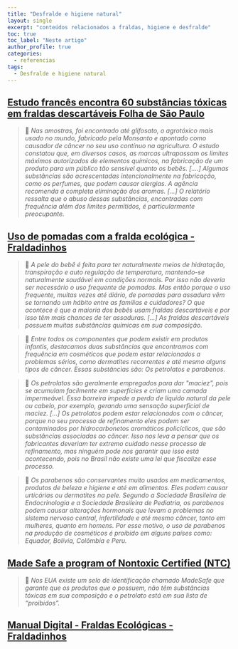 ```yaml
---
title: "Desfralde e higiene natural"
layout: single
excerpt: "conteúdos relacionados a fraldas, higiene e desfralde"
toc: true
toc_label: "Neste artigo"
author_profile: true
categories:
  - referencias
tags:
  - Desfralde e higiene natural
---
```


## [Estudo francês encontra 60 substâncias tóxicas em fraldas descartáveis  Folha de São Paulo](https://www1.folha.uol.com.br/equilibrioesaude/2019/01/estudo-frances-encontra-60-substancias-toxicas-em-fraldas-descartaveis.shtml)

> 💬 *Nas amostras, foi encontrado até glifosato, o agrotóxico mais usado no mundo, fabricado pela Monsanto e apontado como causador de câncer no seu uso contínuo na agricultura. O estudo constatou que, em diversos casos, as marcas ultrapassam os limites máximos autorizados de elementos químicos, na fabricação de um produto para um público tão sensível quanto os bebês. [….] Algumas substâncias são acrescentadas intencionalmente na fabricação, como os perfumes, que podem causar alergias. A agência recomenda a completa eliminação dos aromas. […] O relatório ressalta que o abuso dessas substâncias, encontradas com frequência além dos limites permitidos, é particularmente preocupante.*

## [Uso de pomadas com a fralda ecológica - Fraldadinhos](https://www.fraldadinhos.com.br/pagina/uso-de-pomadas-com-a-fralda-ecologica.html)

>💬 *A pele do bebê é feita para ter naturalmente meios de hidratação, transpiração e auto regulação de temperatura, mantendo-se naturalmente saudável em condições normais. Por isso não deveria ser necessário o uso frequente de pomadas. Mas então porque o uso frequente, muitas vezes até diário, de pomadas para assadura vêm se tornando um hábito entre as famílias e cuidadores? O que acontece é que a maioria dos bebês usam fraldas descartáveis e por isso têm mais chances de ter assaduras. […] As fraldas descartáveis possuem muitas substâncias químicas em sua composição.*

>💬 *Entre todos os componentes que podem existir em produtos infantis, destacamos duas substâncias que encontramos com frequência em cosméticos que podem estar relacionados a problemas sérios, como dermatites recorrentes e até mesmo alguns tipos de câncer. Essas substâncias são: Os petrolatos e parabenos.*

>💬 *Os petrolatos são geralmente empregados para dar "maciez”, pois se acumulam facilmente em superfícies e criam uma camada impermeável. Essa barreira impede a perda de líquido natural da pele ou cabelo, por exemplo, gerando uma sensação superficial de maciez. […] Os petrolatos podem estar relacionados com o câncer, porque no seu processo de refinamento eles podem ser contaminados por hidrocarbonetos aromáticos policíclicos, que são substâncias associadas ao câncer. Isso nos leva a pensar que os fabricantes deveriam ter extremo cuidado nesse processo de refinamento, mas ninguém pode nos garantir que isso está acontecendo, pois no Brasil não existe uma lei que fiscalize esse processo.*

>💬 *Os parabenos são conservantes muito usados em medicamentos, produtos de beleza e higiene e até em alimentos. Eles podem causar urticárias ou dermatites na pele. Segundo a Sociedade Brasileira de Endocrinologia e a Sociedade Brasileira de Pediatria, os parabenos podem causar alterações hormonais que levam a problemas no sistema nervoso central, infertilidade e até mesmo câncer, tanto em mulheres, quanto em homens. Por esse motivo, o uso de parabenos na produção de cosméticos é proibido em alguns países como: Equador, Bolívia, Colômbia e Peru.*

## [Made Safe a program of Nontoxic Certified (NTC)](https://madesafe.org/)

> 💬 *Nos EUA existe um selo de identificação chamado MadeSafe que garante que os produtos que o possuem, não têm substâncias tóxicas em sua composição e o petrolato está em sua lista de “proibidos”.*

## [Manual Digital - Fraldas Ecológicas - Fraldadinhos](https://www.fraldadinhos.com.br/pagina/manual-digital.html)


